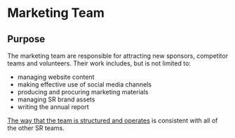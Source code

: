 # Marketing Team

## Purpose

The marketing team are responsible for attracting new sponsors, competitor teams and volunteers. Their work includes, but is not limited to:

* managing website content
* making effective use of social media channels 
* producing and procuring marketing materials
* managing SR brand assets
* writing the annual report

[The way that the team is structured and operates](team-operations.md) is consistent with all of the other SR teams.

